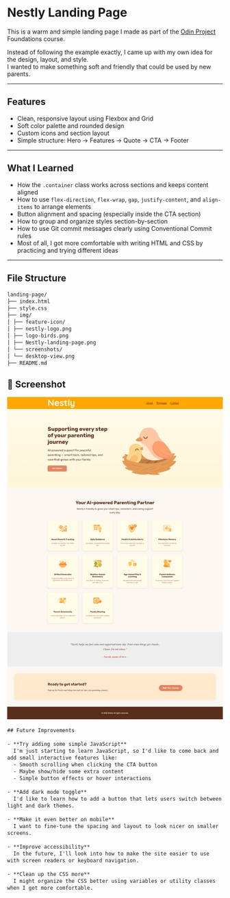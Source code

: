# Nestly Landing Page

This is a warm and simple landing page I made as part of the [Odin Project](https://www.theodinproject.com/) Foundations course.

Instead of following the example exactly, I came up with my own idea for the design, layout, and style.  
I wanted to make something soft and friendly that could be used by new parents.

---

## Features

- Clean, responsive layout using Flexbox and Grid
- Soft color palette and rounded design
- Custom icons and section layout
- Simple structure: Hero → Features → Quote → CTA → Footer

---

## What I Learned

- How the `.container` class works across sections and keeps content aligned
- How to use `flex-direction`, `flex-wrap`, `gap`, `justify-content`, and `align-items` to arrange elements
- Button alignment and spacing (especially inside the CTA section)
- How to group and organize styles section-by-section
- How to use Git commit messages clearly using Conventional Commit rules
- Most of all, I got more comfortable with writing HTML and CSS by practicing and trying different ideas

---

## File Structure

```plaintext
landing-page/
├── index.html
├── style.css
├── img/
│ ├── feature-icon/
│ ├── nestly-logo.png
│ ├── logo-birds.png
│ ├── Nestly-landing-page.png
│ └── screenshots/
│ └── desktop-view.png
├── README.md
```

## 📸 Screenshot

![Desktop View](./img/screenshots/desktop-view.png)

```
## Future Improvements

- **Try adding some simple JavaScript**
  I'm just starting to learn JavaScript, so I'd like to come back and add small interactive features like:
  - Smooth scrolling when clicking the CTA button
  - Maybe show/hide some extra content
  - Simple button effects or hover interactions

- **Add dark mode toggle**
  I'd like to learn how to add a button that lets users switch between light and dark themes.

- **Make it even better on mobile**
  I want to fine-tune the spacing and layout to look nicer on smaller screens.

- **Improve accessibility**
  In the future, I'll look into how to make the site easier to use with screen readers or keyboard navigation.

- **Clean up the CSS more**
  I might organize the CSS better using variables or utility classes when I get more comfortable.
```
